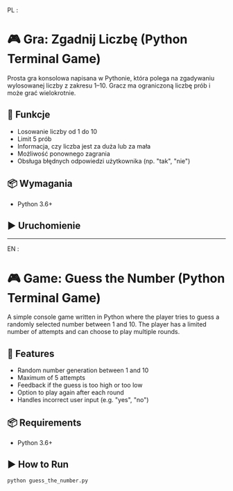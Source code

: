 PL : 
# 🎮 Gra: Zgadnij Liczbę (Python Terminal Game)

Prosta gra konsolowa napisana w Pythonie, która polega na zgadywaniu wylosowanej liczby z zakresu 1–10. Gracz ma ograniczoną liczbę prób i może grać wielokrotnie.

## 🚀 Funkcje

- Losowanie liczby od 1 do 10
- Limit 5 prób
- Informacja, czy liczba jest za duża lub za mała
- Możliwość ponownego zagrania
- Obsługa błędnych odpowiedzi użytkownika (np. "tak", "nie")

## 📦 Wymagania

- Python 3.6+

## ▶️ Uruchomienie
-----------------------------------------------------------------------------------------------------------------------------
EN : 

# 🎮 Game: Guess the Number (Python Terminal Game)

A simple console game written in Python where the player tries to guess a randomly selected number between 1 and 10. The player has a limited number of attempts and can choose to play multiple rounds.

## 🚀 Features

- Random number generation between 1 and 10
- Maximum of 5 attempts
- Feedback if the guess is too high or too low
- Option to play again after each round
- Handles incorrect user input (e.g. "yes", "no")

## 📦 Requirements

- Python 3.6+

## ▶️ How to Run

```bash
python guess_the_number.py
